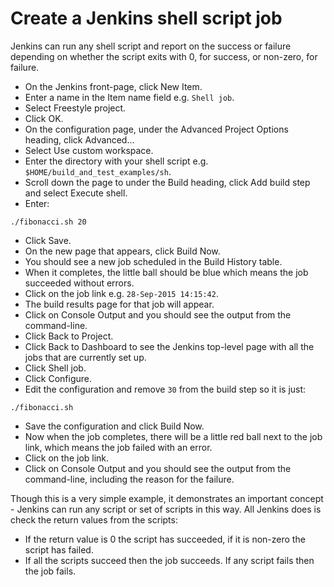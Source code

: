 Create a Jenkins shell script job
=================================

Jenkins can run any shell script and report on the success or failure depending on whether the script exits with 0, for success, or non-zero, for failure.

* On the Jenkins front-page, click New Item.
* Enter a name in the Item name field e.g. `Shell job`.
* Select Freestyle project.
* Click OK.
* On the configuration page, under the Advanced Project Options heading, click Advanced...
* Select Use custom workspace.
* Enter the directory with your shell script e.g. `$HOME/build_and_test_examples/sh`.
* Scroll down the page to under the Build heading, click Add build step and select Execute shell.
* Enter:

```
./fibonacci.sh 20
```

* Click Save.
* On the new page that appears, click Build Now.
* You should see a new job scheduled in the Build History table.
* When it completes, the little ball should be blue which means the job succeeded without errors.
* Click on the job link e.g. `28-Sep-2015 14:15:42`.
* The build results page for that job will appear.
* Click on Console Output and you should see the output from the command-line.
* Click Back to Project.
* Click Back to Dashboard to see the Jenkins top-level page with all the jobs that are currently set up.
* Click Shell job.
* Click Configure.
* Edit the configuration and remove `30` from the build step so it is just:

```
./fibonacci.sh
```

* Save the configuration and click Build Now.
* Now when the job completes, there will be a little red ball next to the job link, which means the job failed with an error.
* Click on the job link.
* Click on Console Output and you should see the output from the command-line, including the reason for the failure.

Though this is a very simple example, it demonstrates an important concept - Jenkins can run any script or set of scripts in this way. All Jenkins does is check the return values from the scripts:

* If the return value is 0 the script has succeeded, if it is non-zero the script has failed. 
* If all the scripts succeed then the job succeeds. If any script fails then the job fails.
